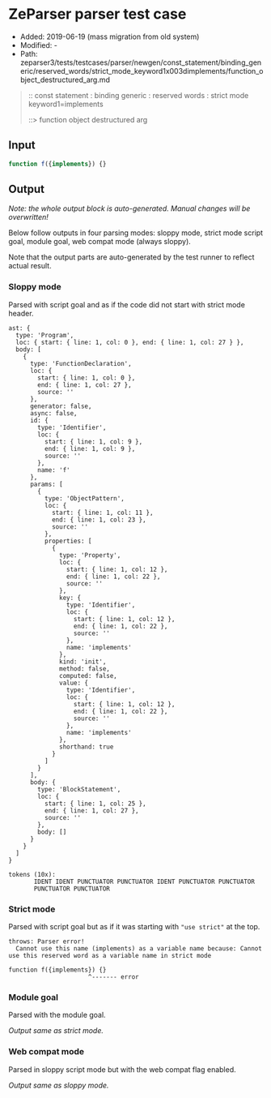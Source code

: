# ZeParser parser test case

- Added: 2019-06-19 (mass migration from old system)
- Modified: -
- Path: zeparser3/tests/testcases/parser/newgen/const_statement/binding_generic/reserved_words/strict_mode_keyword1x003dimplements/function_object_destructured_arg.md

> :: const statement : binding generic : reserved words : strict mode keyword1=implements
>
> ::> function object destructured arg

## Input

`````js
function f({implements}) {}
`````

## Output

_Note: the whole output block is auto-generated. Manual changes will be overwritten!_

Below follow outputs in four parsing modes: sloppy mode, strict mode script goal, module goal, web compat mode (always sloppy).

Note that the output parts are auto-generated by the test runner to reflect actual result.

### Sloppy mode

Parsed with script goal and as if the code did not start with strict mode header.

`````
ast: {
  type: 'Program',
  loc: { start: { line: 1, col: 0 }, end: { line: 1, col: 27 } },
  body: [
    {
      type: 'FunctionDeclaration',
      loc: {
        start: { line: 1, col: 0 },
        end: { line: 1, col: 27 },
        source: ''
      },
      generator: false,
      async: false,
      id: {
        type: 'Identifier',
        loc: {
          start: { line: 1, col: 9 },
          end: { line: 1, col: 9 },
          source: ''
        },
        name: 'f'
      },
      params: [
        {
          type: 'ObjectPattern',
          loc: {
            start: { line: 1, col: 11 },
            end: { line: 1, col: 23 },
            source: ''
          },
          properties: [
            {
              type: 'Property',
              loc: {
                start: { line: 1, col: 12 },
                end: { line: 1, col: 22 },
                source: ''
              },
              key: {
                type: 'Identifier',
                loc: {
                  start: { line: 1, col: 12 },
                  end: { line: 1, col: 22 },
                  source: ''
                },
                name: 'implements'
              },
              kind: 'init',
              method: false,
              computed: false,
              value: {
                type: 'Identifier',
                loc: {
                  start: { line: 1, col: 12 },
                  end: { line: 1, col: 22 },
                  source: ''
                },
                name: 'implements'
              },
              shorthand: true
            }
          ]
        }
      ],
      body: {
        type: 'BlockStatement',
        loc: {
          start: { line: 1, col: 25 },
          end: { line: 1, col: 27 },
          source: ''
        },
        body: []
      }
    }
  ]
}

tokens (10x):
       IDENT IDENT PUNCTUATOR PUNCTUATOR IDENT PUNCTUATOR PUNCTUATOR
       PUNCTUATOR PUNCTUATOR
`````

### Strict mode

Parsed with script goal but as if it was starting with `"use strict"` at the top.

`````
throws: Parser error!
  Cannot use this name (implements) as a variable name because: Cannot use this reserved word as a variable name in strict mode

function f({implements}) {}
                      ^------- error
`````


### Module goal

Parsed with the module goal.

_Output same as strict mode._

### Web compat mode

Parsed in sloppy script mode but with the web compat flag enabled.

_Output same as sloppy mode._
